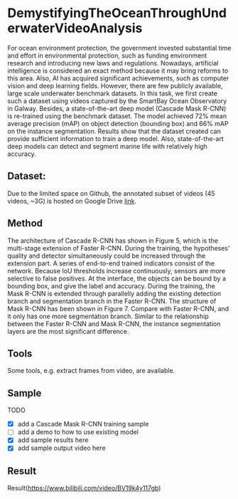 # DemystifyingTheOceanThroughUnderwaterVideoAnalysis
For ocean environment protection, the government invested substantial time and effort in environmental protection, such as funding environment research and introducing new laws and regulations. Nowadays, artificial intelligence is considered an exact method because it may bring reforms to this area. Also, AI has acquired significant achievements, such as computer vision and deep learning fields. However, there are few publicly available, large scale underwater benchmark datasets. In this task, we first create such a dataset using videos captured by the SmartBay Ocean Observatory in Galway. Besides, a state-of-the-art deep model (Cascade Mask R-CNN) is re-trained using the benchmark dataset. The model achieved 72% mean average precision (mAP) on object detection (bounding box) and 66% mAP on the instance segmentation. Results show that the dataset created can provide sufficient information to train a deep model. Also, state-of-the-art deep models can detect and segment marine life with relatively high accuracy.

## Dataset:
Due to the limited space on Github, the annotated subset of videos (45 videos, ~3G) is hosted on Google Drive [link](https://drive.google.com/file/d/1SnWTu-3tgarfKXuq4vHjcjJZvHDUfi78/view?usp=sharing).

## Method
The architecture of Cascade R-CNN has shown in Figure 5, which is the multi-stage extension of Faster R-CNN. During the training, the hypotheses' quality and detector simultaneously could be increased through the extension part. A series of end-to-end trained indicators consist of the network. Because IoU thresholds increase continuously, sensors are more selective to false positives. At the interface, the objects can be bound by a bounding box, and give the label and accuracy. During the training, the Mask R-CNN is extended through parallelly adding the existing detection branch and segmentation branch in the Faster R-CNN. The structure of Mask R-CNN has been shown in Figure 7. Compare with Faster R-CNN, and it only has one more segmentation branch. Similar to the relationship between the Faster R-CNN and Mask R-CNN, the instance segmentation layers are the most significant difference.

## Tools
Some tools, e.g. extract frames from video, are available.

## Sample
TODO
- [x] add a Cascade Mask R-CNN training sample
- [ ] add a demo to how to use existing model
- [x] add sample results here
- [x] add sample output video here

## Result
Result(https://www.bilibili.com/video/BV19k4y117gb)
